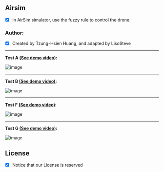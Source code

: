 ## Airsim
- [x] In AirSim simulator, use the fuzzy rule to control the drone.

### Author:
- [x] Created by Tzung-Hsien Huang, and adapted by LisoSteve

<hr></hr>

**Test A [ (See demo video)](https://drive.google.com/open?id=1oGbn28wQA_o-EyqqzDqoxLLuQZKde3WK):**

![image](https://github.com/LiaoSteve/Drone-GCS-and-AI/blob/django_app/airsim/ForAirSim/Data_gif_A.gif)

<hr></hr>

**Test B [ (See demo video)](https://drive.google.com/open?id=1G7rWvAg8GuQ7e9GqmgrFNUia2IaKj6rS):**

![image](https://github.com/LiaoSteve/Drone-GCS-and-AI/blob/django_app/airsim/ForAirSim/Data_gif_B.gif)

<hr></hr>

**Test F [ (See demo video)](https://drive.google.com/open?id=1KNb6ggzH0gUVQc07_ZdVgUQq8zr_T9sn):**

![image](https://github.com/LiaoSteve/Drone-GCS-and-AI/blob/django_app/airsim/ForAirSim/Data_gif_F.gif)

<hr></hr>

**Test G [ (See demo video)](https://drive.google.com/open?id=1Bwu4uhnbphOmDBdiDrkOj26QjXSGpqfg):**

![image](https://github.com/LiaoSteve/Drone-GCS-and-AI/blob/django_app/airsim/ForAirSim/Data_gif_G.gif)


## License 

- [x] Notice that our License is reserved


